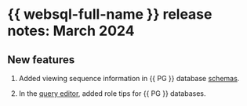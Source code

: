 # {{ websql-full-name }} release notes: March 2024

## New features

1. Added viewing sequence information in {{ PG }} database [schemas](../operations/connect.md##view-scheme).

1. In the [query editor](../operations/query-executor.md), added role tips for {{ PG }} databases.
